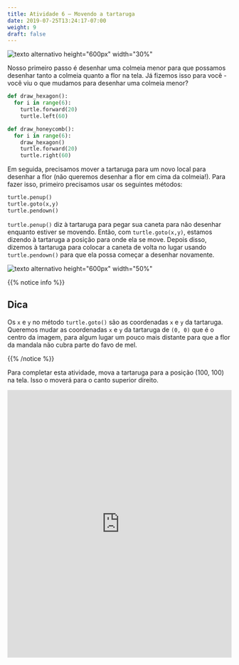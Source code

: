 ```yaml
---
title: Atividade 6 – Movendo a tartaruga
date: 2019-07-25T13:24:17-07:00
weight: 9
draft: false
---
```


![texto alternativo height="600px" width="30%"](../media/bee_turtle_chat.png "Conversa entre tartaruga e abelha")

Nosso primeiro passo é desenhar uma colmeia menor para que possamos desenhar tanto a colmeia quanto a flor na tela. Já fizemos isso para você - você viu o que mudamos para desenhar uma colmeia menor?

``` python
def draw_hexagon():
  for i in range(6):
    turtle.forward(20)
    turtle.left(60)

def draw_honeycomb():
  for i in range(6):
    draw_hexagon()
    turtle.forward(20)
    turtle.right(60)
```

Em seguida, precisamos mover a tartaruga para um novo local para desenhar a flor (não queremos desenhar a flor em cima da colmeia!). Para fazer isso, primeiro precisamos usar os seguintes métodos:

``` python
turtle.penup() 
turtle.goto(x,y)
turtle.pendown()
```

`turtle.penup()` diz à tartaruga para pegar sua caneta para não desenhar enquanto estiver se movendo. Então, com `turtle.goto(x,y)`, estamos dizendo à tartaruga a posição para onde ela se move. Depois disso, dizemos à tartaruga para colocar a caneta de volta no lugar usando `turtle.pendown()` para que ela possa começar a desenhar novamente.

![texto alternativo height="600px" width="50%"](../media/graph.png "Gráfico")

{{% notice info %}}

## Dica

Os `x` e `y` no método `turtle.goto()` são as coordenadas `x` e `y` da tartaruga. Queremos mudar as coordenadas `x` e `y` da tartaruga de `(0, 0)` que é o centro da imagem, para algum lugar um pouco mais distante para que a flor da mandala não cubra parte do favo de mel.

{{% /notice %}}

Para completar esta atividade, mova a tartaruga para a posição (100, 100) na tela. Isso o moverá para o canto superior direito.

<iframe src="https://trinket.io/embed/python/dee0f642ce" width="100%" height="600" frameborder="0" marginwidth="0" marginheight="0" allowfullscreen></iframe>